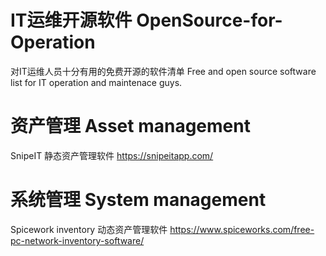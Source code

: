 # IT运维开源软件 OpenSource-for-Operation
对IT运维人员十分有用的免费开源的软件清单
Free and open source software list for IT operation and maintenace guys. 

# 资产管理 Asset management
SnipeIT  静态资产管理软件 https://snipeitapp.com/

# 系统管理 System management
Spicework inventory  动态资产管理软件  https://www.spiceworks.com/free-pc-network-inventory-software/
